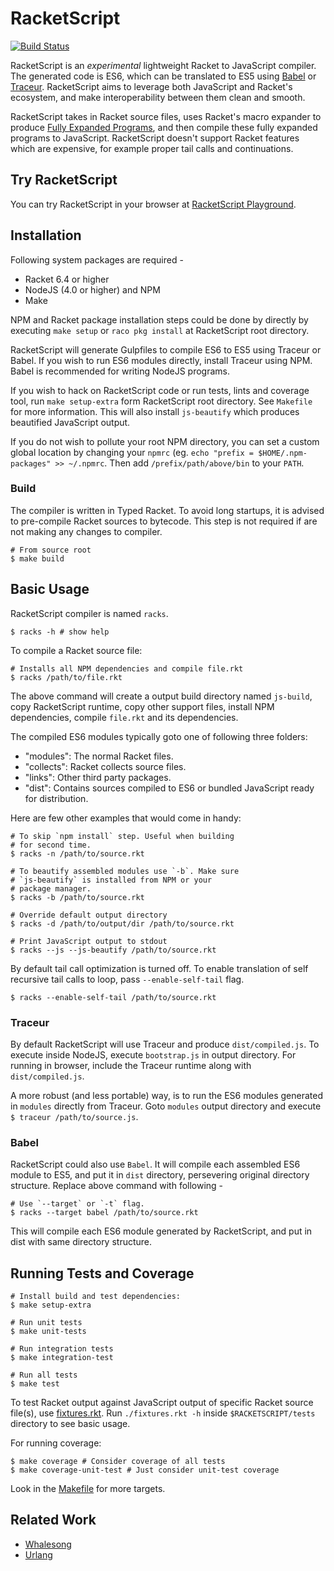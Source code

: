 # RacketScript

[![Build Status](https://travis-ci.org/vishesh/racketscript.png?branch=master)](https://travis-ci.org/vishesh/racketscript)

RacketScript is an *experimental* lightweight Racket to JavaScript
compiler. The generated code is ES6, which can be translated to ES5
using [Babel](https://babeljs.io/)
or [Traceur](https://github.com/google/traceur-compiler). RacketScript
aims to leverage both JavaScript and Racket's ecosystem, and make
interoperability between them clean and smooth.

RacketScript takes in Racket source files, uses Racket's macro
expander to
produce
[Fully Expanded Programs](https://docs.racket-lang.org/reference/syntax-model.html#%28part._fully-expanded%29),
and then compile these fully expanded programs to
JavaScript. RacketScript doesn't support Racket features which are
expensive, for example proper tail calls and continuations.

## Try RacketScript

You can try RacketScript in your browser
at [RacketScript Playground](http://rapture.twistedplane.com:8080/).

## Installation

Following system packages are required -

- Racket 6.4 or higher
- NodeJS (4.0 or higher) and NPM
- Make

NPM and Racket package installation steps could be done by directly by
executing `make setup` or `raco pkg install` at RacketScript root
directory.

RacketScript will generate Gulpfiles to compile ES6 to ES5 using
Traceur or Babel.  If you wish to run ES6 modules directly, install
Traceur using NPM. Babel is recommended for writing NodeJS programs.

If you wish to hack on RacketScript code or run tests, lints and
coverage tool, run `make setup-extra` form RacketScript root
directory.  See `Makefile` for more information. This will also
install `js-beautify` which produces beautified JavaScript output.

If you do not wish to pollute your root NPM directory, you can set a
custom global location by changing your `npmrc` (eg.  `echo "prefix =
$HOME/.npm-packages" >> ~/.npmrc`. Then add `/prefix/path/above/bin`
to your `PATH`.

### Build

The compiler is written in Typed Racket. To avoid long startups, it is
advised to pre-compile Racket sources to bytecode. This step is not
required if are not making any changes to compiler.

    # From source root
    $ make build

## Basic Usage

RacketScript compiler is named `racks`. 

    $ racks -h # show help
	
To compile a Racket source file:

    # Installs all NPM dependencies and compile file.rkt
	$ racks /path/to/file.rkt
	
The above command will create a output build directory named
`js-build`, copy RacketScript runtime, copy other support files,
install NPM dependencies, compile `file.rkt` and its dependencies.

The compiled ES6 modules typically goto one of following three
folders:

- "modules": The normal Racket files.
- "collects": Racket collects source files.
- "links": Other third party packages.
- "dist": Contains sources compiled to ES6 or bundled JavaScript ready
  for distribution.

Here are few other examples that would come in handy:

	# To skip `npm install` step. Useful when building
	# for second time.
	$ racks -n /path/to/source.rkt
	
	# To beautify assembled modules use `-b`. Make sure
    # `js-beautify` is installed from NPM or your
	# package manager.
	$ racks -b /path/to/source.rkt

    # Override default output directory
    $ racks -d /path/to/output/dir /path/to/source.rkt
	
	# Print JavaScript output to stdout
	$ racks --js --js-beautify /path/to/source.rkt
		
By default tail call optimization is turned off. To enable translation
of self recursive tail calls to loop, pass `--enable-self-tail` flag.

	$ racks --enable-self-tail /path/to/source.rkt

### Traceur

By default RacketScript will use Traceur and produce
`dist/compiled.js`. To execute inside NodeJS, execute `bootstrap.js`
in output directory. For running in browser, include the Traceur
runtime along with `dist/compiled.js`.

A more robust (and less portable) way, is to run the ES6 modules
generated in `modules` directly from Traceur. Goto `modules` output
directory and execute `$ traceur /path/to/source.js`.

### Babel

RacketScript could also use `Babel`. It will compile each assembled ES6
module to ES5, and put it in `dist` directory, persevering original
directory structure. Replace above command with following -

    # Use `--target` or `-t` flag.
    $ racks --target babel /path/to/source.rkt

This will compile each ES6 module generated by RacketScript, and put
in dist with same directory structure.

## Running Tests and Coverage

	# Install build and test dependencies:
	$ make setup-extra
	
	# Run unit tests
	$ make unit-tests
	
	# Run integration tests
	$ make integration-test
	
	# Run all tests
	$ make test
	
To test Racket output against JavaScript output of specific Racket
source file(s), use [fixtures.rkt](test/fixtures.rkt). Run
`./fixtures.rkt -h` inside `$RACKETSCRIPT/tests` directory to see
basic usage.

For running coverage:

	$ make coverage # Consider coverage of all tests
	$ make coverage-unit-test # Just consider unit-test coverage
	
Look in the [Makefile](Makefile) for more targets.
	
## Related Work

- [Whalesong](https://github.com/soegaard/whalesong)
- [Urlang](https://github.com/soegaard/urlang)
